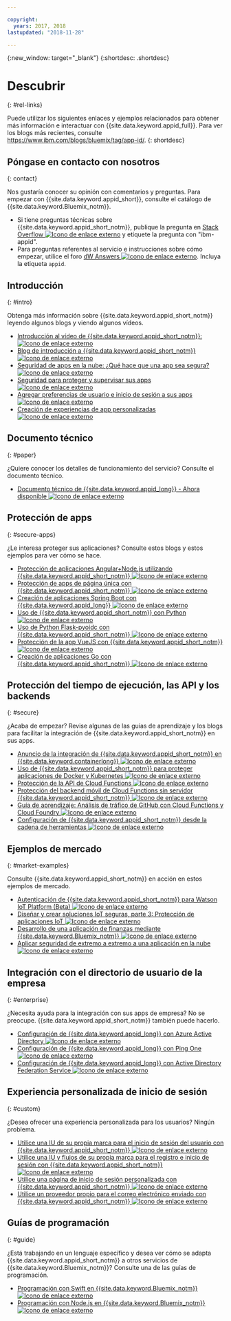 ```yaml
---

copyright:
  years: 2017, 2018
lastupdated: "2018-11-28"

---
```


{:new_window: target="_blank"}
{:shortdesc: .shortdesc}


# Descubrir
{: #rel-links}

Puede utilizar los siguientes enlaces y ejemplos relacionados para obtener más información e interactuar con {{site.data.keyword.appid_full}}. Para ver los blogs más recientes, consulte https://www.ibm.com/blogs/bluemix/tag/app-id/.
{: shortdesc}

## Póngase en contacto con nosotros
{: contact}

Nos gustaría conocer su opinión con comentarios y preguntas. Para empezar con {{site.data.keyword.appid_short}}, consulte el catálogo de {{site.data.keyword.Bluemix_notm}}.
* Si tiene preguntas técnicas sobre {{site.data.keyword.appid_short_notm}}, publique la pregunta en <a href="https://stackoverflow.com/search?q=ibm-appid" target="_blank">Stack Overflow <img src="../../icons/launch-glyph.svg" alt="Icono de enlace externo"></a> y etiquete la pregunta con "ibm-appid".
* Para preguntas referentes al servicio e instrucciones sobre cómo empezar, utilice el foro <a href="https://developer.ibm.com/answers/topics/appid/" target="_blank">dW Answers <img src="../../icons/launch-glyph.svg" alt="Icono de enlace externo"></a>. Incluya la etiqueta `appid`.


## Introducción
{: #intro}

Obtenga más información sobre {{site.data.keyword.appid_short_notm}} leyendo algunos blogs y viendo algunos vídeos.

* <a href="https://www.youtube.com/watch?v=cTn7l_J3tPg" target="_blank">Introducción al vídeo de {{site.data.keyword.appid_short_notm}}: <img src="../../icons/launch-glyph.svg" alt="Icono de enlace externo"></a>
* <a href="https://www.ibm.com/blogs/bluemix/2017/03/introducing-ibm-bluemix-app-id-authentication-profiles-service-app-developers/" target="_blank">Blog de introducción a {{site.data.keyword.appid_short_notm}} <img src="../../icons/launch-glyph.svg" alt="Icono de enlace externo"></a>
* <a href="https://www.ibm.com/blogs/bluemix/2017/08/cloud-app-security-makes-secure-app/" target="_blank">Seguridad de apps en la nube: ¿Qué hace que una app sea segura?<img src="../../icons/launch-glyph.svg" alt="Icono de enlace externo"></a>
* <a href="https://www.ibm.com/cloud/garage/content/architecture/securityArchitecture/security-for-application" target="_blank">Seguridad para proteger y supervisar sus apps <img src="../../icons/launch-glyph.svg" alt="Icono de enlace externo"></a>
* <a href="https://www.youtube.com/watch?v=Glb412s4X3Q" target="_blank">Agregar preferencias de usuario e inicio de sesión a sus apps <img src="../../icons/launch-glyph.svg" alt="Icono de enlace externo"></a>
* <a href="https://www.youtube.com/watch?v=VVWw5AjYg48" target="_blank">Creación de experiencias de app personalizadas <img src="../../icons/launch-glyph.svg" alt="Icono de enlace externo"></a>


## Documento técnico
{: #paper}

¿Quiere conocer los detalles de funcionamiento del servicio? Consulte el documento técnico.

* <a href="https://www.ibm.com/blogs/bluemix/2018/04/ibm-cloud-app-id-technical-white-paper-now-available/" target="_blank">Documento técnico de {{site.data.keyword.appid_long}} - Ahora disponible <img src="../../icons/launch-glyph.svg" alt="Icono de enlace externo"></a>


## Protección de apps
{: #secure-apps}

¿Le interesa proteger sus aplicaciones? Consulte estos blogs y estos ejemplos para ver cómo se hace.

* <a href="https://www.ibm.com/blogs/bluemix/2018/04/securing-angularnode-js-applications-using-app-id/" target="_blank">Protección de aplicaciones Angular+Node.js utilizando {{site.data.keyword.appid_short_notm}} <img src="../../icons/launch-glyph.svg" alt="Icono de enlace externo"></a>
* <a href="https://www.ibm.com/blogs/bluemix/2017/09/securing-single-page-apps-app-id-service/" target="_blank">Protección de apps de página única con {{site.data.keyword.appid_short_notm}} <img src="../../icons/launch-glyph.svg" alt="Icono de enlace externo"></a>
* <a href="https://www.ibm.com/blogs/bluemix/2018/06/creating-spring-boot-applications-app-id/" target="_blank">Creación de aplicaciones Spring Boot con {{site.data.keyword.appid_long}} <img src="../../icons/launch-glyph.svg" alt="Icono de enlace externo"></a>
* <a href="https://github.com/mnsn/appid-python-flask-example" target="_blank">Uso de {{site.data.keyword.appid_short_notm}} con Python <img src="../../icons/launch-glyph.svg" alt="Icono de enlace externo"></a>
* <a href="https://github.com/IBM-Cloud/github-traffic-stats" target="_blank">Uso de Python Flask-pyoidc con {{site.data.keyword.appid_short_notm}} <img src="../../icons/launch-glyph.svg" alt="Icono de enlace externo"></a>
* <a href="https://github.com/ibmets/appid-vue-client" target="_blank">Protección de la app VueJS con {{site.data.keyword.appid_short_notm}} <img src="../../icons/launch-glyph.svg" alt="Icono de enlace externo"></a>
* <a href="https://admin.blogs.prd.ibm.event.ibm.com/blogs/bluemix/2018/11/creating-go-applications-with-app-id/" target="_blank">Creación de aplicaciones Go con {{site.data.keyword.appid_short_notm}} <img src="../../icons/launch-glyph.svg" alt="Icono de enlace externo"></a>



## Protección del tiempo de ejecución, las API y los backends
{: #secure}

¿Acaba de empezar? Revise algunas de las guías de aprendizaje y los blogs para facilitar la integración de {{site.data.keyword.appid_short_notm}} en sus apps.

* <a href="https://www.ibm.com/blogs/bluemix/2018/05/announcing-app-id-integration-ibm-cloud-kubernetes-service/" target="_blank">Anuncio de la integración de {{site.data.keyword.appid_short_notm}} en {{site.data.keyword.containerlong}} <img src="../../icons/launch-glyph.svg" alt="Icono de enlace externo"></a>
* <a href="https://www.ibm.com/blogs/bluemix/2018/02/using-app-id-secure-docker-kubernetes-applications/" target="_blank">Uso de {{site.data.keyword.appid_short_notm}} para proteger aplicaciones de Docker y Kubernetes <img src="../../icons/launch-glyph.svg" alt="Icono de enlace externo"></a>
* <a href="https://www.youtube.com/watch?v=Fa9YD2NGZiE" target="_blank">Protección de la API de Cloud Functions <img src="../../icons/launch-glyph.svg" alt="Icono de enlace externo"></a>
* <a href="https://console.bluemix.net/docs/tutorials/serverless-mobile-backend.html#mobile-application-with-a-serverless-backend" target="_blank">Protección del backend móvil de Cloud Functions sin servidor {{site.data.keyword.appid_short_notm}} <img src="../../icons/launch-glyph.svg" alt="Icono de enlace externo"></a>
* <a href="https://console.bluemix.net/docs/tutorials/serverless-github-traffic-analytics.html" target="_blank">Guía de aprendizaje: Análisis de tráfico de GitHub con Cloud Functions y Cloud Foundry <img src="../../icons/launch-glyph.svg" alt="Icono de enlace externo"> </a>
* <a href="https://www.ibm.com/blogs/bluemix/2018/07/how-to-configure-ibm-cloud-app-id-from-the-toolchain/" target="_blank">Configuración de {{site.data.keyword.appid_short_notm}} desde la cadena de herramientas <img src="../../icons/launch-glyph.svg" alt="Icono de enlace externo"></a>


## Ejemplos de mercado
{: #market-examples}

Consulte {{site.data.keyword.appid_short_notm}} en acción en estos ejemplos de mercado.

* <a href="https://console.bluemix.net/docs/services/IoT/reference/security/app_id.html#app_id" target="_blank">Autenticación de {{site.data.keyword.appid_short_notm}} para Watson IoT Platform (Beta) <img src="../../icons/launch-glyph.svg" alt="Icono de enlace externo"></a>
* <a href="https://developer.ibm.com/articles/iot-trs-secure-iot-solutions3/" target="_blank">Diseñar y crear soluciones IoT seguras, parte 3: Protección de aplicaciones IoT <img src="../../icons/launch-glyph.svg" alt="Icono de enlace externo"></a>
* <a href="https://www.ibm.com/blogs/bluemix/2017/08/developing-finance-application-using-ibm-cloud/" target="_blank">Desarrollo de una aplicación de finanzas mediante {{site.data.keyword.Bluemix_notm}} <img src="../../icons/launch-glyph.svg" alt="Icono de enlace externo"></a>
* <a href="https://console.bluemix.net/docs/tutorials/cloud-e2e-security.html#apply-end-to-end-security-to-a-cloud-application" target="_blank">Aplicar seguridad de extremo a extremo a una aplicación en la nube <img src="../../icons/launch-glyph.svg" alt="Icono de enlace externo"></a>




## Integración con el directorio de usuario de la empresa
{: #enterprise}

¿Necesita ayuda para la integración con sus apps de empresa? No se preocupe. {{site.data.keyword.appid_short_notm}} también puede hacerlo.

* <a href="https://www.ibm.com/blogs/bluemix/2018/03/setting-ibm-cloud-app-id-azure-active-directory/" target="_blank">Configuración de {{site.data.keyword.appid_long}} con Azure Active Directory <img src="../../icons/launch-glyph.svg" alt="Icono de enlace externo"></a>
* <a href="https://www.ibm.com/blogs/bluemix/2018/03/setting-ibm-cloud-app-id-ping-one/" target="_blank">Configuración de {{site.data.keyword.appid_long}} con Ping One <img src="../../icons/launch-glyph.svg" alt="Icono de enlace externo"></a>
* <a href="https://www.ibm.com/blogs/bluemix/2018/03/setting-ibm-cloud-app-id-active-directory-federation-service/" target="_blank">Configuración de {{site.data.keyword.appid_long}} con Active Directory Federation Service <img src="../../icons/launch-glyph.svg" alt="Icono de enlace externo"></a>


## Experiencia personalizada de inicio de sesión
{: #custom}

¿Desea ofrecer una experiencia personalizada para los usuarios? Ningún problema.

* <a href="https://www.ibm.com/blogs/bluemix/2018/01/use-branded-ui-user-sign-app-id/" target="_blank">Utilice una IU de su propia marca para el inicio de sesión del usuario con {{site.data.keyword.appid_short_notm}} <img src="../../icons/launch-glyph.svg" alt="Icono de enlace externo"></a>
* <a href="https://www.ibm.com/blogs/bluemix/2018/06/use-ui-flows-user-sign-sign-app-id/" target="_blank">Utilice una IU y flujos de su propia marca para el registro e inicio de sesión con {{site.data.keyword.appid_short_notm}} <img src="../../icons/launch-glyph.svg" alt="Icono de enlace externo"></a>
* <a href="https://www.ibm.com/blogs/bluemix/2018/06/custom-login-page-app-id-integration/" target="_blank">Utilice una página de inicio de sesión personalizada con {{site.data.keyword.appid_short_notm}} <img src="../../icons/launch-glyph.svg" alt="Icono de enlace externo"></a>
* <a href="https://www.ibm.com/blogs/bluemix/2018/10/use-ibm-cloud-app-id-and-your-email-provider-to-brand-mails-sent-to-app-users/" target="_blank">Utilice un proveedor propio para el correo electrónico enviado con {{site.data.keyword.appid_short_notm}} <img src="../../icons/launch-glyph.svg" alt="Icono de enlace externo"></a>

## Guías de programación
{: #guide}

¿Está trabajando en un lenguaje específico y desea ver cómo se adapta {{site.data.keyword.appid_short_notm}} a otros servicios de {{site.data.keyword.Bluemix_notm}}? Consulte una de las guías de programación.

* <a href="https://console.bluemix.net/docs/swift/authenticate/app_id.html" target="_blank">Programación con Swift en {{site.data.keyword.Bluemix_notm}} <img src="../../icons/launch-glyph.svg" alt="Icono de enlace externo"></a>
* <a href="https://console.bluemix.net/docs/node/index.html#getting-started-tutorial" target="_blank">Programación con Node.js en {{site.data.keyword.Bluemix_notm}} <img src="../../icons/launch-glyph.svg" alt="Icono de enlace externo"></a>
